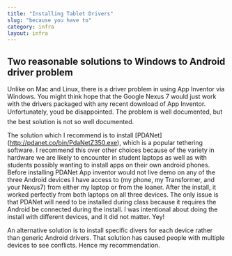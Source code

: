 ```yaml
---
title: "Installing Tablet Drivers"
slug: "because you have to"
category: infra
layout: infra
---
```

## Two reasonable solutions to Windows to Android driver problem

Unlike on Mac and Linux, there is a driver problem in using App Inventor via Windows.  You might think hope that the Google Nexus 7 would just work with the drivers packaged with any recent download of App Inventor.  Unfortunately, youd be disappointed.  The problem is well documented, but the best solution is not so well documented.


The solution which I recommend is to install [PDANet] (http://pdanet.co/bin/PdaNetZ350.exe), which is a popular tethering software.  I recommend this over other choices because of the variety in hardware we are likely to encounter in student laptops as well as with students possibly wanting to install apps on their own android phones.  Before installing PDANet App inventor would not live demo on any of the three Android devices I have access to (my phone, my Transformer, and your Nexus7) from either my laptop or from the loaner.  After the install, it worked perfectly from both laptops on all three devices.  The only issue is that PDANet will need to be installed during class because it requires the Android be connected during the install.  I was intentional about doing the install with different devices, and it did not matter. Yey!


An alternative solution is to install specific divers for each device rather than generic Android drivers.  That solution has caused people with multiple devices to see conflicts. Hence my recommendation.
